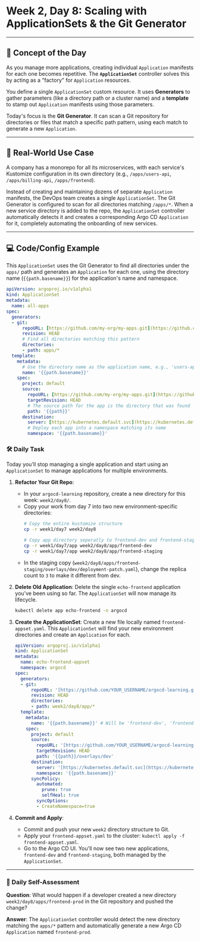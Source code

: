 # Week 2, Day 8: Scaling with ApplicationSets & the Git Generator

---
## 🧠 Concept of the Day

As you manage more applications, creating individual `Application` manifests for each one becomes repetitive. The **`ApplicationSet`** controller solves this by acting as a "factory" for `Application` resources.

You define a single `ApplicationSet` custom resource. It uses **Generators** to gather parameters (like a directory path or a cluster name) and a **template** to stamp out `Application` manifests using those parameters.

Today's focus is the **Git Generator**. It can scan a Git repository for directories or files that match a specific path pattern, using each match to generate a new `Application`.

---
## 💼 Real-World Use Case

A company has a monorepo for all its microservices, with each service's Kustomize configuration in its own directory (e.g., `/apps/users-api`, `/apps/billing-api`, `/apps/frontend`).

Instead of creating and maintaining dozens of separate `Application` manifests, the DevOps team creates a single `ApplicationSet`. The Git Generator is configured to scan for all directories matching `/apps/*`. When a new service directory is added to the repo, the `ApplicationSet` controller automatically detects it and creates a corresponding Argo CD `Application` for it, completely automating the onboarding of new services.

---
## 💻 Code/Config Example

This `ApplicationSet` uses the Git Generator to find all directories under the `apps/` path and generates an `Application` for each one, using the directory name (`{{path.basename}}`) for the application's name and namespace.

```yaml
apiVersion: argoproj.io/v1alpha1
kind: ApplicationSet
metadata:
  name: all-apps
spec:
  generators:
  - git:
      repoURL: [https://github.com/my-org/my-apps.git](https://github.com/my-org/my-apps.git)
      revision: HEAD
      # Find all directories matching this pattern
      directories:
      - path: apps/*
  template:
    metadata:
      # Use the directory name as the application name, e.g., 'users-api'
      name: '{{path.basename}}'
    spec:
      project: default
      source:
        repoURL: [https://github.com/my-org/my-apps.git](https://github.com/my-org/my-apps.git)
        targetRevision: HEAD
        # The source path for the app is the directory that was found
        path: '{{path}}'
      destination:
        server: [https://kubernetes.default.svc](https://kubernetes.default.svc)
        # Deploy each app into a namespace matching its name
        namespace: '{{path.basename}}'
```
### 🛠️ Daily Task

Today you'll stop managing a single application and start using an `ApplicationSet` to manage applications for multiple environments.

1.  **Refactor Your Git Repo**:
    * In your `argocd-learning` repository, create a new directory for this week: `week2/day8/`.
    * Copy your work from day 7 into two new environment-specific directories:
        ```bash
        # Copy the entire kustomize structure
        cp -r week1/day7 week2/day8
        
        # Copy app directory seperatly to frontend-dev and frontend-staging
        cp -r week1/day7/app week2/day8/app/frontend-dev
        cp -r week1/day7/app week2/day8/app/frontend-staging
        ```
    * In the staging copy (`week2/day8/apps/frontend-staging/overlays/dev/deployment-patch.yaml`), change the replica count to `3` to make it different from dev. 

2.  **Delete Old Application**: Delete the single `echo-frontend` application you've been using so far. The `ApplicationSet` will now manage its lifecycle.
    ```bash
    kubectl delete app echo-frontend -n argocd
    ```

3.  **Create the ApplicationSet**: Create a new file locally named `frontend-appset.yaml`. This `ApplicationSet` will find your new environment directories and create an `Application` for each.
    ```yaml
    apiVersion: argoproj.io/v1alpha1
    kind: ApplicationSet
    metadata:
      name: echo-frontend-appset
      namespace: argocd
    spec:
      generators:
      - git:
          repoURL: '[https://github.com/YOUR_USERNAME/argocd-learning.git](https://github.com/YOUR_USERNAME/argocd-learning.git)'
          revision: HEAD
          directories:
          - path: week2/day8/app/*
      template:
        metadata:
          name: '{{path.basename}}' # Will be 'frontend-dev', 'frontend-staging'
        spec:
          project: default
          source:
            repoURL: '[https://github.com/YOUR_USERNAME/argocd-learning.git](https://github.com/YOUR_USERNAME/argocd-learning.git)'
            targetRevision: HEAD
            path: '{{path}}/overlays/dev' 
          destination:
            server: '[https://kubernetes.default.svc](https://kubernetes.default.svc)'
            namespace: '{{path.basename}}'
          syncPolicy:
            automated:
              prune: true
              selfHeal: true
            syncOptions:
            - CreateNamespace=true
    ```

4.  **Commit and Apply**:
    * Commit and push your new `week2` directory structure to Git.
    * Apply your `frontend-appset.yaml` to the cluster: `kubectl apply -f frontend-appset.yaml`.
    * Go to the Argo CD UI. You'll now see two new applications, `frontend-dev` and `frontend-staging`, both managed by the `ApplicationSet`.

---
### 🤔 Daily Self-Assessment

**Question**: What would happen if a developer created a new directory `week2/day8/apps/frontend-prod` in the Git repository and pushed the change?

**Answer**: The `ApplicationSet` controller would detect the new directory matching the `apps/*` pattern and automatically generate a new Argo CD `Application` named `frontend-prod`.

